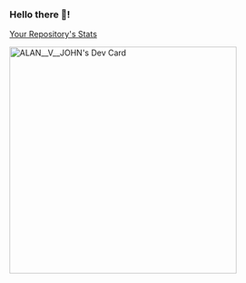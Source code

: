 ### Hello there 👋!
  [Your Repository's Stats](https://github-readme-stats.vercel.app/api?username=itsmealan2000&show_icons=true)



























<a href="https://app.daily.dev/alan__v__john"><img src="https://api.daily.dev/devcards/987149092be24463b1d5b8359c094887.png?r=aw1" width="400" alt="ALAN__V__JOHN's Dev Card"/></a>
<!--
**itsmealan2000/itsmealan2000** is a ✨ _special_ ✨ repository because its `README.md` (this file) appears on your GitHub profile.

Here are some ideas to get you started:

- 🔭 I’m currently working on ...
- 🌱 I’m currently learning ...
- 👯 I’m looking to collaborate on ...
- 🤔 I’m looking for help with ...
- 💬 Ask me about ...
- 📫 How to reach me: ...
- 😄 Pronouns: ...
- ⚡ Fun fact: ...
-->
